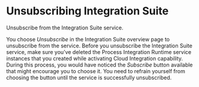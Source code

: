 <!-- loio74947c80468c4256b174e27c72ca4a87 -->

# Unsubscribing Integration Suite

Unsubscribe from the Integration Suite service.

You choose *Unsubscribe* in the Integration Suite overview page to unsubscribe from the service. Before you unsubscribe the Integration Suite service, make sure you’ve deleted the Process Integration Runtime service instances that you created while activating Cloud Integration capability. During this process, you would have noticed the *Subscribe* button available that might encourage you to choose it. You need to refrain yourself from choosing the button until the service is successfully unsubscribed.

